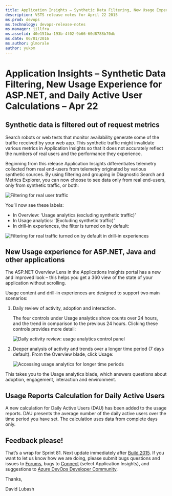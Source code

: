 ```yaml
---
title: Application Insights – Synthetic Data Filtering, New Usage Experience for ASP.NET, and Daily Active User Calculations – Apr 22
description: VSTS release notes for April 22 2015
ms.prod: devops
ms.technology: devops-release-notes
ms.manager: jillfra
ms.assetid: 40e151ba-193b-4f02-9b66-60d8788b70db
ms.date: 06/01/2016
ms.author: glmorale
author: yukom
---
```


# Application Insights – Synthetic Data Filtering, New Usage Experience for ASP.NET, and Daily Active User Calculations – Apr 22

## Synthetic data is filtered out of request metrics

Search robots or web tests that monitor availability generate some of the traffic received by your web app. This synthetic traffic might invalidate various metrics in Application Insights so that it does not accurately reflect the numbers of real users and the performance they experience.

Beginning from this release Application Insights differentiates telemetry collected from real end-users from telemetry originated by various synthetic sources. By using filtering and grouping in Diagnostic Search and Metrics Explorer, you can now choose to see data only from real end-users, only from synthetic traffic, or both:

![Filtering for real user traffic](_img/4_22_01.png)

You’ll now see these labels:

- In Overview: ‘Usage analytics (excluding synthetic traffic)’
- In Usage analytics: ‘(Excluding synthetic traffic)’
- In drill-in experiences, the filter is turned on by default:

![Filtering for real traffic turned on by default in drill-in experiences](_img/4_22_02.png)

## New Usage experience for ASP.NET, Java and other applications

The ASP.NET Overview Lens in the Applications Insights portal has a new and improved look – this helps you get a 360 view of the state of your application without scrolling.

Usage content and drill-in experiences are designed to support two main scenarios:

1. Daily review of activity, adoption and interaction.

    The four controls under Usage analytics show counts over 24 hours, and the trend in comparison to the previous 24 hours. Clicking these controls provides more detail:

    ![Daily activity review: usage analytics control panel](_img/4_22_03.png)

2. Deeper analysis of activity and trends over a longer time period (7 days default). From the Overview blade, click Usage:

    ![Accessing usage analytics for longer time periods](_img/4_22_04.png)

  This takes you to the Usage analytics blade, which answers questions about adoption, engagement, interaction and environment.

## Usage Reports Calculation for Daily Active Users

A new calculation for Daily Active Users (DAU) has been added to the usage reports. DAU presents the average number of the daily active users over the time period you have set. The calculation uses data from complete days only.


## Feedback please!

That’s a wrap for Sprint 81. Next update immediately after [Build 2015](https://www.buildwindows.com/). If you want to let us know how we are doing, please submit bugs questions and issues to [Forums](https://social.msdn.microsoft.com/Forums/vstudio/home?forum=ApplicationInsights), bugs to [Connect](https://connect.microsoft.com/VisualStudio) (select Application Insights), and suggestions to [Azure DevOps Developer Community](https://developercommunity.visualstudio.com/spaces/21/index.html).

Thanks,

David Lubash

